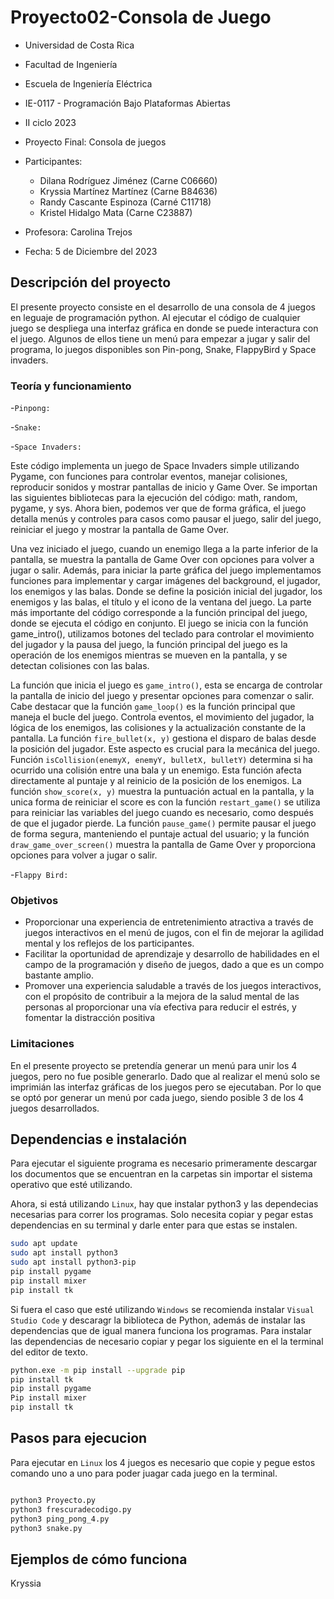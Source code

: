 # Proyecto02-Consola de Juego
- Universidad de Costa Rica
- Facultad de Ingeniería
- Escuela de Ingeniería Eléctrica
- IE-0117 - Programación Bajo Plataformas Abiertas
- II ciclo 2023
- Proyecto Final: Consola de juegos
- Participantes:
  - Dilana Rodríguez Jiménez (Carne C06660)
  - Kryssia Martínez Martínez (Carne B84636)
  - Randy Cascante Espinoza (Carné C11718)
  - Kristel Hidalgo Mata (Carne C23887)
  
- Profesora: Carolina Trejos
- Fecha: 5 de Diciembre del 2023


## Descripción del proyecto
El presente proyecto consiste en el desarrollo de una consola de 4 juegos en leguaje de programación python. Al ejecutar el código de cualquier juego se despliega una interfaz gráfica en donde se puede interactura con el juego. Algunos de ellos tiene un menú  para empezar a jugar y salir del programa, lo juegos disponibles son Pin-pong, Snake, FlappyBird y Space invaders. 

### Teoría y funcionamiento

-`Pinpong:`


-`Snake:`


-`Space Invaders:`

Este código implementa un juego de Space Invaders simple utilizando Pygame, con funciones para controlar eventos, manejar colisiones, reproducir sonidos y mostrar pantallas de inicio y Game Over. Se importan las siguientes bibliotecas para la ejecución del código: math, random, pygame, y sys. Ahora bien, podemos ver que de forma gráfica, el juego detalla menús y controles para casos como  pausar el juego, salir del juego, reiniciar el juego y mostrar la pantalla de Game Over.

Una vez iniciado el juego, cuando un enemigo llega a la parte inferior de la pantalla, se muestra la pantalla de Game Over con opciones para volver a jugar o salir. Además, para iniciar la parte gráfica del juego implementamos funciones para implementar y cargar imágenes del background, el jugador, los enemigos y las balas. Donde se define la posición inicial del jugador, los enemigos y las balas, el título y el icono de la ventana del juego. La parte más importante del código corresponde a la función principal del juego, donde se ejecuta el código en conjunto. El juego se inicia con la función game_intro(),  utilizamos botones del teclado para controlar el movimiento del jugador y la pausa del juego, la función principal del juego es la operación de los enemigos mientras se mueven en la pantalla, y se detectan colisiones con las balas.

La función que inicia el juego es `game_intro()`, esta se encarga de controlar la pantalla de inicio del juego y presentar opciones para comenzar o salir. Cabe destacar que la función `game_loop()` es la función principal que maneja el bucle del juego. Controla eventos, el movimiento del jugador, la lógica de los enemigos, las colisiones y la actualización constante de la pantalla.
La función `fire_bullet(x, y)` gestiona el disparo de balas desde la posición del jugador. Este aspecto es crucial para la mecánica del juego.
Función `isCollision(enemyX, enemyY, bulletX, bulletY)` determina si ha ocurrido una colisión entre una bala y un enemigo. Esta función afecta directamente al puntaje y al reinicio de la posición de los enemigos.
La función `show_score(x, y)` muestra la puntuación actual en la pantalla, y la unica forma de reiniciar el score es con la función `restart_game()` se utiliza para reiniciar las variables del juego cuando es necesario, como después de que el jugador pierde.
La función `pause_game()` permite pausar el juego de forma segura, manteniendo el puntaje actual del usuario; y la función `draw_game_over_screen()` muestra la pantalla de Game Over y proporciona opciones para volver a jugar o salir.

-`Flappy Bird:`







### Objetivos
 - Proporcionar una experiencia de entretenimiento atractiva a través de juegos interactivos en el menú de jugos, con el fin de mejorar la agilidad mental y los reflejos de los participantes.
 - Facilitar la oportunidad de aprendizaje y desarrollo de habilidades en el campo de la programación y diseño de juegos, dado a que es un compo bastante amplio.
 - Promover una experiencia saludable a través de los juegos interactivos, con el propósito de contribuir a la mejora de la salud mental de las personas al proporcionar una vía efectiva para reducir el estrés, y fomentar la distracción positiva 


### Limitaciones

En el presente proyecto se pretendía generar un menú para unir los 4 juegos, pero no fue posible generarlo. Dado que al realizar el menú solo se imprimián las interfaz gráficas de los juegos pero se ejecutaban. Por lo que se optó por generar un menú por cada juego, siendo posible 3 de los 4 juegos desarrollados.


## Dependencias e instalación
Para ejecutar el siguiente programa es necesario primeramente descargar los documentos que se encuentran en la carpetas sin importar el sistema operativo que esté utilizando. 

Ahora, si está utilizando `Linux`, hay que instalar python3 y las dependecias necesarias para correr los programas. Solo necesita copiar y pegar estas dependencias en su terminal y darle enter para que estas se instalen.

```bash
sudo apt update
sudo apt install python3
sudo apt install python3-pip
pip install pygame 
pip install mixer
pip install tk

```



Si fuera el caso que esté utilizando `Windows` se recomienda instalar `Visual Studio Code` y descaragr la biblioteca de Python, además de instalar las dependencias que de igual manera funciona los programas. Para instalar las dependencias de necesario copiar y pegar los siguiente en el la terminal del editor de texto.

```bash
python.exe -m pip install --upgrade pip
pip install tk
pip install pygame 
Pip install mixer
pip install tk

```


## Pasos para ejecucion

Para ejecutar en `Linux` los 4 juegos es necesario que copie y pegue estos comando uno a uno para poder juagar cada juego en la terminal.

```bash

python3 Proyecto.py
python3 frescuradecodigo.py
python3 ping_pong_4.py
python3 snake.py

```

## Ejemplos de cómo funciona

Kryssia




